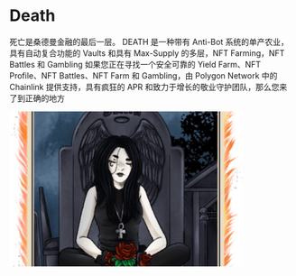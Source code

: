 # Death

死亡是桑德曼金融的最后一层。 DEATH 是一种带有 Anti-Bot 系统的单产农业，具有自动复合功能的 Vaults 和具有 Max-Supply 的多层，NFT Farming，NFT Battles 和 Gambling
如果您正在寻找一个安全可靠的 Yield Farm、NFT Profile、NFT Battles、NFT Farm 和 Gambling，由 Polygon Network 中的 Chainlink 提供支持，具有疯狂的 APR 和致力于增长的敬业守护团队，那么您来了到正确的地方

![death-dapp-defi-matic-image1_853e123105e9218dc01b55bee13f421c](death-dapp-defi-matic-image1_853e123105e9218dc01b55bee13f421c.png)
